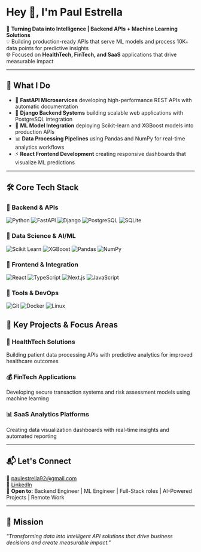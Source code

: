 # Hey 👋, I'm Paul Estrella  
🎯 **Turning Data into Intelligence | Backend APIs + Machine Learning Solutions**  
💡 Building production-ready APIs that serve ML models and process 10K+ data points for predictive insights  
🌐 Focused on **HealthTech, FinTech, and SaaS** applications that drive measurable impact

---

## 💼 What I Do
- 🎯 **FastAPI Microservices** developing high-performance REST APIs with automatic documentation  
- 🐍 **Django Backend Systems** building scalable web applications with PostgreSQL integration  
- 🤖 **ML Model Integration** deploying Scikit-learn and XGBoost models into production APIs  
- 📊 **Data Processing Pipelines** using Pandas and NumPy for real-time analytics workflows
- ⚡ **React Frontend Development** creating responsive dashboards that visualize ML predictions  

---

## 🛠️ Core Tech Stack

### 🔹 Backend & APIs
![Python](https://img.shields.io/badge/Python-3776AB?style=flat-square&logo=python&logoColor=white)
![FastAPI](https://img.shields.io/badge/FastAPI-009688?style=flat-square&logo=fastapi&logoColor=white)
![Django](https://img.shields.io/badge/Django-092E20?style=flat-square&logo=django&logoColor=white)
![PostgreSQL](https://img.shields.io/badge/PostgreSQL-4169E1?style=flat-square&logo=postgresql&logoColor=white)
![SQLite](https://img.shields.io/badge/SQLite-003B57?style=flat-square&logo=sqlite&logoColor=white)

### 🔹 Data Science & AI/ML
![Scikit Learn](https://img.shields.io/badge/Scikit--Learn-F7931E?style=flat-square&logo=scikit-learn&logoColor=white)
![XGBoost](https://img.shields.io/badge/XGBoost-FF6600?style=flat-square&logo=xgboost&logoColor=white)
![Pandas](https://img.shields.io/badge/Pandas-150458?style=flat-square&logo=pandas&logoColor=white)
![NumPy](https://img.shields.io/badge/NumPy-013243?style=flat-square&logo=numpy&logoColor=white)

### 🔹 Frontend & Integration
![React](https://img.shields.io/badge/React-61DAFB?style=flat-square&logo=react&logoColor=black)
![TypeScript](https://img.shields.io/badge/TypeScript-3178C6?style=flat-square&logo=typescript&logoColor=white)
![Next.js](https://img.shields.io/badge/Next.js-000000?style=flat-square&logo=next.js&logoColor=white)
![JavaScript](https://img.shields.io/badge/JavaScript-F7DF1E?style=flat-square&logo=javascript&logoColor=black)

### 🔹 Tools & DevOps
![Git](https://img.shields.io/badge/Git-F05032?style=flat-square&logo=git&logoColor=white)
![Docker](https://img.shields.io/badge/Docker-2496ED?style=flat-square&logo=docker&logoColor=white)
![Linux](https://img.shields.io/badge/Linux-FCC624?style=flat-square&logo=linux&logoColor=black)

## 🚀 Key Projects & Focus Areas

### 🏥 **HealthTech Solutions**
Building patient data processing APIs with predictive analytics for improved healthcare outcomes

### 💰 **FinTech Applications** 
Developing secure transaction systems and risk assessment models using machine learning

### 📊 **SaaS Analytics Platforms**
Creating data visualization dashboards with real-time insights and automated reporting

---

## 📬 Let's Connect
📧 [paulestrella92@gmail.com](mailto:paulestrella92@gmail.com)  
🔗 [LinkedIn](https://linkedin.com/in/paulestrelladev)  
💼 **Open to:** Backend Engineer | ML Engineer | Full-Stack roles | AI-Powered Projects | Remote Work

---

## 🧠 Mission
*"Transforming data into intelligent API solutions that drive business decisions and create measurable impact."*
